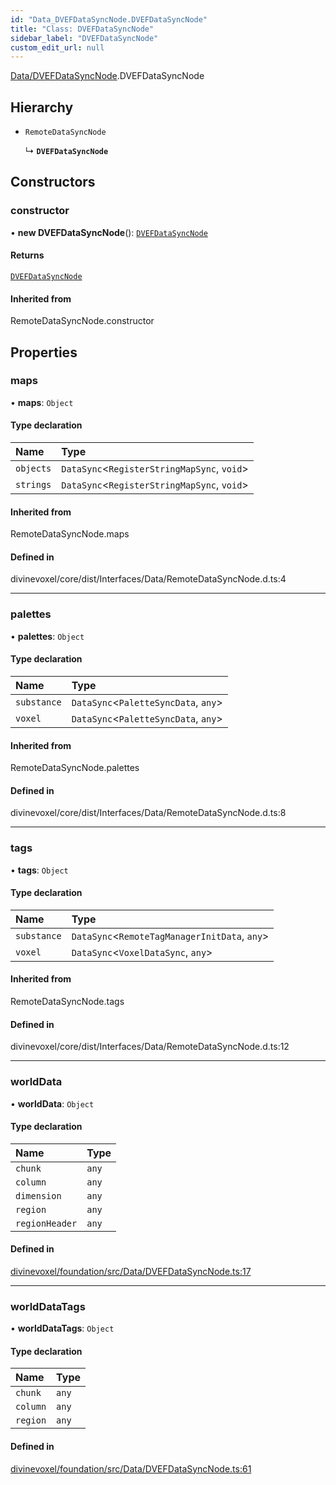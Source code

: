 ```yaml
---
id: "Data_DVEFDataSyncNode.DVEFDataSyncNode"
title: "Class: DVEFDataSyncNode"
sidebar_label: "DVEFDataSyncNode"
custom_edit_url: null
---
```


[Data/DVEFDataSyncNode](../modules/Data_DVEFDataSyncNode.md).DVEFDataSyncNode

## Hierarchy

- `RemoteDataSyncNode`

  ↳ **`DVEFDataSyncNode`**

## Constructors

### constructor

• **new DVEFDataSyncNode**(): [`DVEFDataSyncNode`](Data_DVEFDataSyncNode.DVEFDataSyncNode.md)

#### Returns

[`DVEFDataSyncNode`](Data_DVEFDataSyncNode.DVEFDataSyncNode.md)

#### Inherited from

RemoteDataSyncNode.constructor

## Properties

### maps

• **maps**: `Object`

#### Type declaration

| Name | Type |
| :------ | :------ |
| `objects` | `DataSync`\<`RegisterStringMapSync`, `void`\> |
| `strings` | `DataSync`\<`RegisterStringMapSync`, `void`\> |

#### Inherited from

RemoteDataSyncNode.maps

#### Defined in

divinevoxel/core/dist/Interfaces/Data/RemoteDataSyncNode.d.ts:4

___

### palettes

• **palettes**: `Object`

#### Type declaration

| Name | Type |
| :------ | :------ |
| `substance` | `DataSync`\<`PaletteSyncData`, `any`\> |
| `voxel` | `DataSync`\<`PaletteSyncData`, `any`\> |

#### Inherited from

RemoteDataSyncNode.palettes

#### Defined in

divinevoxel/core/dist/Interfaces/Data/RemoteDataSyncNode.d.ts:8

___

### tags

• **tags**: `Object`

#### Type declaration

| Name | Type |
| :------ | :------ |
| `substance` | `DataSync`\<`RemoteTagManagerInitData`, `any`\> |
| `voxel` | `DataSync`\<`VoxelDataSync`, `any`\> |

#### Inherited from

RemoteDataSyncNode.tags

#### Defined in

divinevoxel/core/dist/Interfaces/Data/RemoteDataSyncNode.d.ts:12

___

### worldData

• **worldData**: `Object`

#### Type declaration

| Name | Type |
| :------ | :------ |
| `chunk` | `any` |
| `column` | `any` |
| `dimension` | `any` |
| `region` | `any` |
| `regionHeader` | `any` |

#### Defined in

[divinevoxel/foundation/src/Data/DVEFDataSyncNode.ts:17](https://github.com/lucasdamianjohnson/DivineVoxelEngine/blob/596fa7391478620ed460dfb4856ff0a763b91c49/divinevoxel/foundation/src/Data/DVEFDataSyncNode.ts#L17)

___

### worldDataTags

• **worldDataTags**: `Object`

#### Type declaration

| Name | Type |
| :------ | :------ |
| `chunk` | `any` |
| `column` | `any` |
| `region` | `any` |

#### Defined in

[divinevoxel/foundation/src/Data/DVEFDataSyncNode.ts:61](https://github.com/lucasdamianjohnson/DivineVoxelEngine/blob/596fa7391478620ed460dfb4856ff0a763b91c49/divinevoxel/foundation/src/Data/DVEFDataSyncNode.ts#L61)
